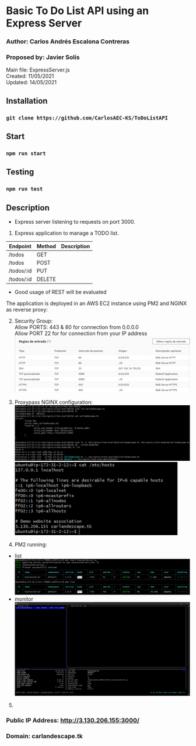 # Basic To Do List API using an Express Server

### Author: Carlos Andrés Escalona Contreras 
### Proposed by: Javier Solís
Main file: ExpressServer.js  
Created: 11/05/2021  
Updated: 14/05/2021

## Installation
### `git clone https://github.com/CarlosAEC-KS/ToDoListAPI`

## Start
### `npm run start`

## Testing
### `npm run test`

## Description
* Express server listening to requests on port 3000.

1. Express application to manage a TODO list.

| Endpoint | Method | Description |
|-|-|-|
| /todos | GET |
| /todos | POST |
| /todos/:id | PUT |
| /todos/:id | DELETE |

* Good usage of REST will be evaluated

The application is deployed in an AWS EC2 instance using PM2 and NGINX as reverse proxy:

2. Security Group:  
Allow PORTS: 443 & 80 for connection from 0.0.0.0  
Allow PORT 22 for for connection from your IP address  
![Security Group](./config/SecurityGroup.png)  

3. Proxypass NGINX configuration:
![NGINX Config](./config/NGINX_config_1.png) 
![NGINX Config](./config/NGINX_config_2.png)

4. PM2 running:
* list
![PM2 Running 1](./config/PM2_running_list.png)  
* monitor
![PM2 Running 2](./config/PM2_running_monit.png)  
5. 
### Public IP Address: http://3.130.206.155:3000/
### Domain: carlandescape.tk